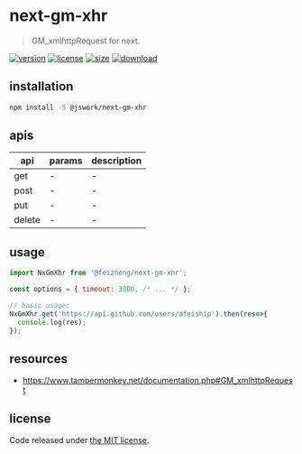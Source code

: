 # next-gm-xhr
> GM_xmlhttpRequest for next.

[![version][version-image]][version-url]
[![license][license-image]][license-url]
[![size][size-image]][size-url]
[![download][download-image]][download-url]

## installation
```bash
npm install -S @jswork/next-gm-xhr
```

## apis
| api    | params | description |
| ------ | ------ | ----------- |
| get    | -      | -           |
| post   | -      | -           |
| put    | -      | -           |
| delete | -      | -           |

## usage
```js
import NxGmXhr from '@feizheng/next-gm-xhr';

const options = { timeout: 3000, /* ... */ };

// basic usage:
NxGmXhr.get('https://api.github.com/users/afeiship').then(res=>{
  console.log(res);
});
```

## resources
- https://www.tampermonkey.net/documentation.php#GM_xmlhttpRequest

## license
Code released under [the MIT license](https://github.com/afeiship/next-gm-xhr/blob/master/LICENSE.txt).

[version-image]: https://img.shields.io/npm/v/@jswork/next-gm-xhr
[version-url]: https://npmjs.org/package/@jswork/next-gm-xhr

[license-image]: https://img.shields.io/npm/l/@jswork/next-gm-xhr
[license-url]: https://github.com/afeiship/next-gm-xhr/blob/master/LICENSE.txt

[size-image]: https://img.shields.io/bundlephobia/minzip/@jswork/next-gm-xhr
[size-url]: https://github.com/afeiship/next-gm-xhr/blob/master/dist/next-gm-xhr.min.js

[download-image]: https://img.shields.io/npm/dm/@jswork/next-gm-xhr
[download-url]: https://www.npmjs.com/package/@jswork/next-gm-xhr
